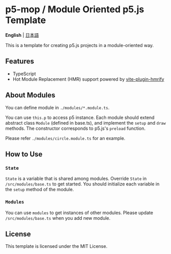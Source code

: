 # p5-mop / Module Oriented p5.js Template

**English** | [日本語](./README.ja.md)

This is a template for creating p5.js projects in a module-oriented way.

## Features

- TypeScript
- Hot Module Replacement (HMR) support powered by [vite-plugin-hmrify](https://github.com/sevenc-nanashi/vite-plugin-hmrify)

## About Modules

You can define module in `./modules/*.module.ts`.

You can use `this.p` to access p5 instance.
Each module should extend abstract class `Module` (defined in base.ts), and implement the `setup` and `draw` methods.
The constructor corresponds to p5.js's `preload` function.

Please refer `./modules/circle.module.ts` for an example.

## How to Use

### `State`

`State` is a variable that is shared among modules.
Override `State` in `/src/modules/base.ts` to get started.
You should initialize each variable in the `setup` method of the module.

### `Modules`

You can use `modules` to get instances of other modules.
Please update `/src/modules/base.ts` when you add new module.

## License

This template is licensed under the MIT License.
